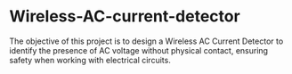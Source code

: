 # Wireless-AC-current-detector
 The objective of this project is to design a Wireless AC Current Detector to identify the presence of AC voltage  without physical contact, ensuring safety when working with electrical circuits.
